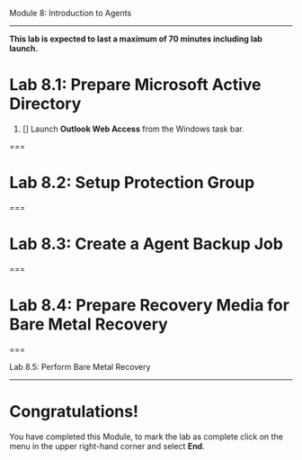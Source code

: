 Module 8: Introduction to Agents

---
**This lab is expected to last a maximum of 70 minutes including lab launch.**


# Lab 8.1: Prepare Microsoft Active Directory

1. [] Launch **Outlook Web Access** from the Windows task bar.

===

# Lab 8.2: Setup Protection Group

===

# Lab 8.3: Create a Agent Backup Job

===

# Lab 8.4: Prepare Recovery Media for Bare Metal Recovery

===

Lab 8.5: Perform Bare Metal Recovery

---

# Congratulations!

You have completed this Module, to mark the lab as complete click on the menu in the upper right-hand corner and select **End**.
